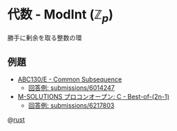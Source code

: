 # 代数 - ModInt ($\mathbb Z_p$)

勝手に剰余を取る整数の環

## 例題

- [ABC130/E - Common Subsequence](https://atcoder.jp/contests/abc130/tasks/abc130_e)
    - [回答例: submissions/6014247](https://atcoder.jp/contests/abc130/submissions/6014247)
- [M-SOLUTIONS プロコンオープン: C - Best-of-(2n-1)](https://atcoder.jp/contests/m-solutions2019/tasks/m_solutions2019_c)
    - [回答例: submissions/6217803](https://atcoder.jp/contests/m-solutions2019/submissions/6217803)

@[rust](procon-rs/src/algebra/modint.rs)
